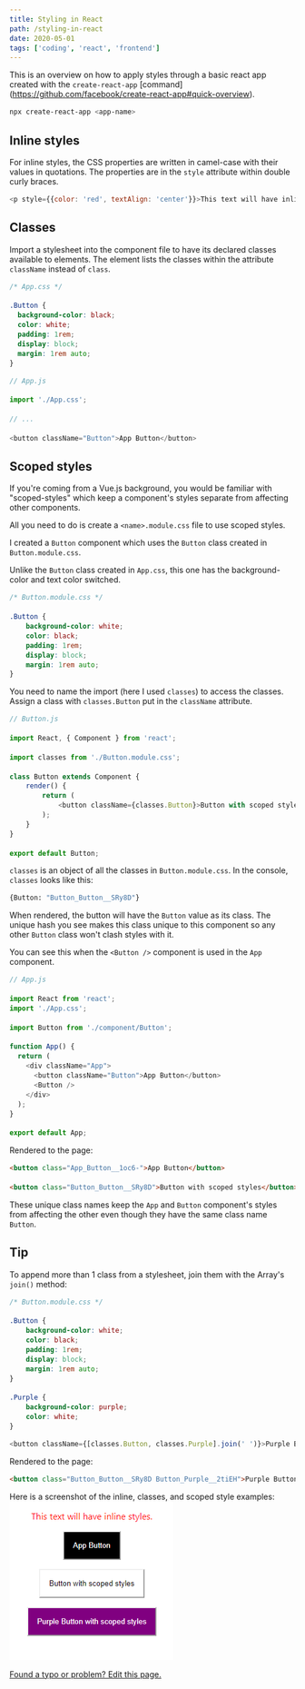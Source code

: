 ```yaml
---
title: Styling in React
path: /styling-in-react
date: 2020-05-01
tags: ['coding', 'react', 'frontend']
---
```


This is an overview on how to apply styles through a basic react app created with the `create-react-app` [command] (https://github.com/facebook/create-react-app#quick-overview).

```bash
npx create-react-app <app-name>
```

## Inline styles

For inline styles, the CSS properties are written in camel-case with their values in quotations. The properties are in the `style` attribute within double curly braces.

```js
<p style={{color: 'red', textAlign: 'center'}}>This text will have inline styles.</p>
```

## Classes

Import a stylesheet into the component file to have its declared classes available to elements. The element lists the classes within the attribute `className` instead of `class`.

```css
/* App.css */

.Button {
  background-color: black;
  color: white;
  padding: 1rem;
  display: block;
  margin: 1rem auto;
}
```
```js
// App.js

import './App.css';

// ...

<button className="Button">App Button</button>
```

## Scoped styles

If you're coming from a Vue.js background, you would be familiar with "scoped-styles" which keep a component's styles separate from affecting other components.

All you need to do is create a `<name>.module.css` file to use scoped styles.

I created a `Button` component which uses the `Button` class created in `Button.module.css`.

Unlike the `Button` class created in `App.css`, this one has the background-color and text color switched.

```css
/* Button.module.css */

.Button {
    background-color: white;
    color: black;
    padding: 1rem;
    display: block;
    margin: 1rem auto;
}
```

You need to name the import (here I used `classes`) to access the classes. Assign a class with `classes.Button` put in the `className` attribute.

```js
// Button.js

import React, { Component } from 'react';

import classes from './Button.module.css';

class Button extends Component {
    render() {
        return (
            <button className={classes.Button}>Button with scoped styles</button>
        );
    }
}

export default Button;
```

`classes` is an object of all the classes in `Button.module.css`. In the console, `classes` looks like this:

```bash
{Button: "Button_Button__SRy8D"}
```

When rendered, the button will have the `Button` value as its class. The unique hash you see makes this class unique to this component so any other `Button` class won't clash styles with it.

You can see this when the `<Button />` component is used in the `App` component.

```js
// App.js

import React from 'react';
import './App.css';

import Button from './component/Button';

function App() {
  return (
    <div className="App">
      <button className="Button">App Button</button>
      <Button />
    </div>
  );
}

export default App;
```
Rendered to the page:
```html
<button class="App_Button__1oc6-">App Button</button>

<button class="Button_Button__SRy8D">Button with scoped styles</button>
```
These unique class names keep the `App` and `Button` component's styles from affecting the other even though they have the same class name `Button`.

## Tip

To append more than 1 class from a stylesheet, join them with the Array's `join()` method:

```css
/* Button.module.css */

.Button {
    background-color: white;
    color: black;
    padding: 1rem;
    display: block;
    margin: 1rem auto;
}

.Purple {
    background-color: purple;
    color: white;
}
```

```js
<button className={[classes.Button, classes.Purple].join(' ')}>Purple Button with scoped styles</button>
```
Rendered to the page:
```html
<button class="Button_Button__SRy8D Button_Purple__2tiEH">Purple Button with scoped styles</button>
```

Here is a screenshot of the inline, classes, and scoped style examples:
![The text and 2 buttons styles in this post.](./images/2020-05-01/react-styles.png)

[Found a typo or problem? Edit this page.](https://github.com/Dana94/website/blob/master/blog/2020-05-01-styling-in-react.md)
